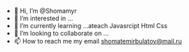 - 👋 Hi, I’m @Shomamyr
- 👀 I’m interested in ...
- 🌱 I’m currently learning ...ateach Javasrcipt Html  Css
- 💞️ I’m looking to collaborate on ...
- 📫 How to reach me  my email shomatemirbulatov@mail.ru

<!---
Shomamyr/Shomamyr is a ✨ special ✨ repository because its `README.md` (this file) appears on your GitHub profile.
You can click the Preview link to take a look at your changes.
--->
